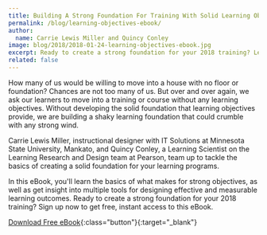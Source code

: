 ```yaml
---
title: Building A Strong Foundation For Training With Solid Learning Objectives
permalink: /blog/learning-objectives-ebook/
author:
  name: Carrie Lewis Miller and Quincy Conley
image: blog/2018/2018-01-24-learning-objectives-ebook.jpg
excerpt: Ready to create a strong foundation for your 2018 training? Learn the basics of creating solid learning objectives.
related: false
---
```


How many of us would be willing to move into a house with no floor or foundation?
Chances are not too many of us. But over and over again, we ask our learners to move into a training or course without any learning objectives. Without developing the solid foundation that learning objectives provide, we are building a shaky learning foundation that could crumble with any strong wind.

Carrie Lewis Miller, instructional designer with IT Solutions at Minnesota State University, Mankato, and Quincy Conley, a Learning Scientist on the Learning Research and Design team at Pearson, team up to tackle the basics of creating a solid foundation for your learning programs.

In this eBook, you'll learn the basics of what makes for strong objectives, as well as get insight into multiple tools for designing effective and measurable learning outcomes.
Ready to create a strong foundation for your 2018 training? Sign up now to get free, instant access to this eBook.

[Download Free eBook](https://lf225-a96372.pages.infusionsoft.net){:class="button"}{:target="_blank"}
